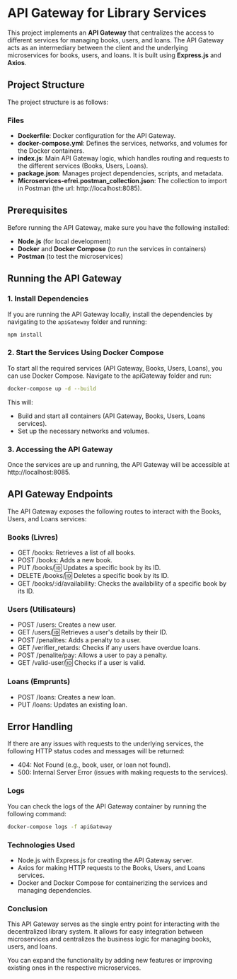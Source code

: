 # API Gateway for Library Services

This project implements an **API Gateway** that centralizes the access to different services for managing books, users, and loans. The API Gateway acts as an intermediary between the client and the underlying microservices for books, users, and loans. It is built using **Express.js** and **Axios**.

## Project Structure

The project structure is as follows:



### Files

- **Dockerfile**: Docker configuration for the API Gateway.
- **docker-compose.yml**: Defines the services, networks, and volumes for the Docker containers.
- **index.js**: Main API Gateway logic, which handles routing and requests to the different services (Books, Users, Loans).
- **package.json**: Manages project dependencies, scripts, and metadata.
- **Microservices-efrei.postman_collection.json**: The collection to import in Postman (the url: http://localhost:8085).

## Prerequisites

Before running the API Gateway, make sure you have the following installed:

- **Node.js** (for local development)
- **Docker** and **Docker Compose** (to run the services in containers)
- **Postman** (to test the microservices)

## Running the API Gateway

### 1. Install Dependencies

If you are running the API Gateway locally, install the dependencies by navigating to the `apiGateway` folder and running:

```bash
npm install
```


### 2. Start the Services Using Docker Compose

To start all the required services (API Gateway, Books, Users, Loans), you can use Docker Compose. Navigate to the apiGateway folder and run:

```bash
docker-compose up -d --build
```

This will:

- Build and start all containers (API Gateway, Books, Users, Loans services).
- Set up the necessary networks and volumes.

### 3. Accessing the API Gateway

Once the services are up and running, the API Gateway will be accessible at http://localhost:8085.

## API Gateway Endpoints

The API Gateway exposes the following routes to interact with the Books, Users, and Loans services:

### Books (Livres)
- GET /books: Retrieves a list of all books.
- POST /books: Adds a new book.
- PUT /books/:id: Updates a specific book by its ID.
- DELETE /books/:id: Deletes a specific book by its ID.
- GET /books/:id/availability: Checks the availability of a specific book by its ID.

### Users (Utilisateurs)
- POST /users: Creates a new user.
- GET /users/:id: Retrieves a user's details by their ID.
- POST /penalites: Adds a penalty to a user.
- GET /verifier_retards: Checks if any users have overdue loans.
- POST /penalite/pay: Allows a user to pay a penalty.
- GET /valid-user/:id: Checks if a user is valid.
### Loans (Emprunts)
- POST /loans: Creates a new loan.
- PUT /loans: Updates an existing loan.

## Error Handling

If there are any issues with requests to the underlying services, the following HTTP status codes and messages will be returned:

- 404: Not Found (e.g., book, user, or loan not found).
- 500: Internal Server Error (issues with making requests to the services).

### Logs

You can check the logs of the API Gateway container by running the following command:

```bash
docker-compose logs -f apiGateway
```

### Technologies Used

- Node.js with Express.js for creating the API Gateway server.
- Axios for making HTTP requests to the Books, Users, and Loans services.
- Docker and Docker Compose for containerizing the services and managing dependencies.

### Conclusion

This API Gateway serves as the single entry point for interacting with the decentralized library system. It allows for easy integration between microservices and centralizes the business logic for managing books, users, and loans.

You can expand the functionality by adding new features or improving existing ones in the respective microservices.
